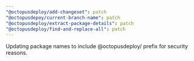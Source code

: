 ```yaml
---
"@octopusdeploy/add-changeset": patch
"@octopusdepoy/current-branch-name": patch
"@octopusdeploy/extract-package-details": patch
"@octopusdeploy/find-and-replace-all": patch
---
```


Updating package names to include @octopusdeploy/ prefix for security reasons.
